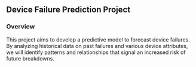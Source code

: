 ## Device Failure Prediction Project
### Overview
This project aims to develop a predictive model to forecast device failures. By analyzing historical data on past failures and various device attributes, we will identify patterns and relationships that signal an increased risk of future breakdowns.

